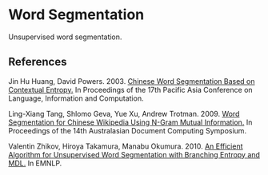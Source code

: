 # Word Segmentation

Unsupervised word segmentation.

## References

Jin Hu Huang, David Powers. 2003. [Chinese Word Segmentation Based on Contextual Entropy.](https://www.aclweb.org/anthology/Y03-1017.pdf) In Proceedings of the 17th Pacific Asia Conference on Language, Information and Computation.

Ling-Xiang Tang, Shlomo Geva, Yue Xu, Andrew Trotman. 2009. [Word Segmentation for Chinese Wikipedia Using N-Gram Mutual Information.](http://www.cs.otago.ac.nz/homepages/andrew/papers/2009-9.pdf) In Proceedings of the 14th Australasian Document Computing Symposium.

Valentin Zhikov, Hiroya Takamura, Manabu Okumura. 2010. [An Efficient Algorithm for Unsupervised Word Segmentation with Branching Entropy and MDL.](https://www.aclweb.org/anthology/D10-1081.pdf) In EMNLP.
